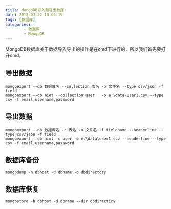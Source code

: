 ```yaml
---
title: MongoDB导入和导出数据
date: 2018-03-22 13:03:19
tags: [数据库]
categories:
		- 数据库
		- MongoDB
---
```

MongoDB数据库关于数据导入导出的操作是在cmd下进行的，所以我们首先要打开cmd。
## 导出数据


	mongoexport --db 数据库名 --collection 表名 -o 文件名 --type csv/json -f field
	mongoexport --db aiot --collection user   -o e:\data\user1.csv --type csv -f email,username,password
## 导出数据

	mongoexport --db 数据库名 -c 表名 -o 文件名 -f fieldname --headerline --type csv/json -f field
	mongoexport --db aiot -c user -o e:\data\user1.csv --headerline --type csv -f email,username,password
## 数据库备份
	
	mongodump -h dbhost -d dbname -o dbdirectory
## 数据库恢复

	mongostore -h dbhost -d dbname --dir dbdirectiry



